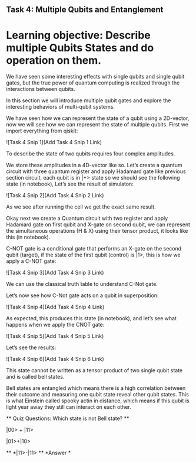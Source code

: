 ## Task 4: Multiple Qubits and Entanglement

# Learning objective: Describe multiple Qubits States and do operation on them.

We have seen some interesting effects with single qubits and single qubit gates, but the true power of quantum computing is realized through the interactions between qubits. 

In this section we will introduce multiple qubit gates and explore the interesting behaviors of multi-qubit systems. 

We have seen how we can represent the state of a qubit using a 2D-vector, now we will see how we can represent the state of multiple qubits. First we import everything from qiskit:

![Task 4 Snip 1](Add Task 4 Snip 1 Link)

To describe the state of two qubits requires four complex amplitudes. 

We store these amplitudes in a 4D-vector like so. Let’s create a quantum circuit with three quantum register and apply Hadamard gate like previous section circuit, each qubit is in |+> state so we should see the following state (in notebook), Let’s see the result of simulaton:

![Task 4 Snip 2](Add Task 4 Snip 2 Link)

As we see after running the cell we get the exact same result.

Okay next we create a Quantum circuit with two register and apply Hadamard gate on first qubit and X-gate on second qubit, we can represent the simultaneous operations (H & X) using their tensor product, it looks like this (in notebook).

C-NOT gate is a conditional gate that performs an X-gate on the second qubit (target), if the state of the first qubit (control) is |1>, this is how we apply a C-NOT gate:

![Task 4 Snip 3](Add Task 4 Snip 3 Link)

We can use the classical truth table to understand C-Not gate.

Let’s now see how C-Not gate acts on a qubit in superposition:

![Task 4 Snip 4](Add Task 4 Snip 4 Link)

As expected, this produces this state (in notebook), and let’s see what happens when we apply the CNOT gate:

![Task 4 Snip 5](Add Task 4 Snip 5 Link)

Let’s see the results:

![Task 4 Snip 6](Add Task 4 Snip 6 Link)

This state cannot be written as a tensor product of two single qubit state and is called bell states.

Bell states are entangled which means there is a high correlation between their outcome and measuring one qubit state reveal other qubit states. This is what Einstein called spooky actin in distance, which means if this qubit is light year away they still can interact on each other.

** Quiz Questions: Which state is not Bell state? **

|00> + |11>

|01>+|10>

** *|11>-|11> ** *Answer *
